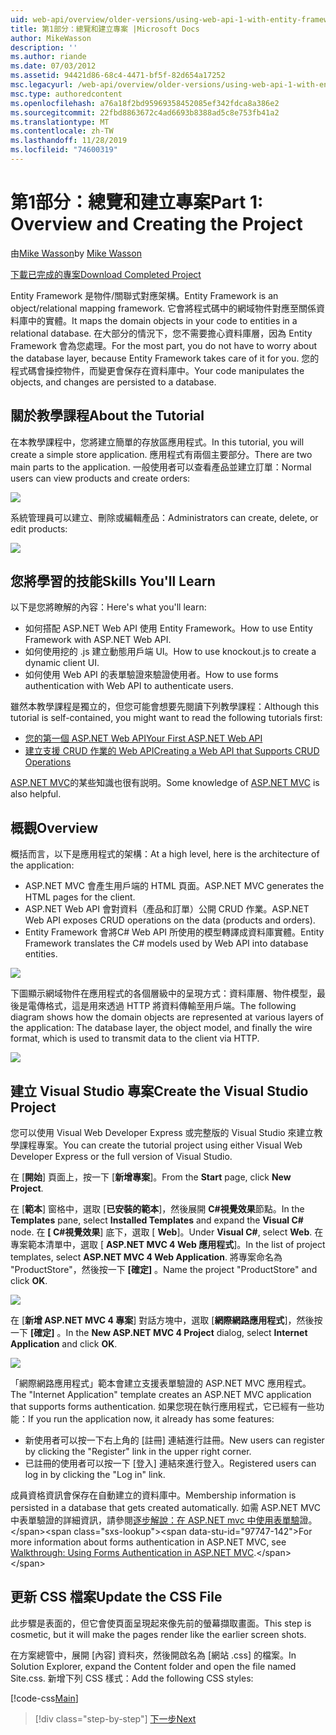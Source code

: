 ```yaml
---
uid: web-api/overview/older-versions/using-web-api-1-with-entity-framework-5/using-web-api-with-entity-framework-part-1
title: 第1部分：總覽和建立專案 |Microsoft Docs
author: MikeWasson
description: ''
ms.author: riande
ms.date: 07/03/2012
ms.assetid: 94421d86-68c4-4471-bf5f-82d654a17252
msc.legacyurl: /web-api/overview/older-versions/using-web-api-1-with-entity-framework-5/using-web-api-with-entity-framework-part-1
msc.type: authoredcontent
ms.openlocfilehash: a76a18f2bd95969358452085ef342fdca8a386e2
ms.sourcegitcommit: 22fbd8863672c4ad6693b8388ad5c8e753fb41a2
ms.translationtype: MT
ms.contentlocale: zh-TW
ms.lasthandoff: 11/28/2019
ms.locfileid: "74600319"
---
```

# <a name="part-1-overview-and-creating-the-project"></a><span data-ttu-id="97747-102">第1部分：總覽和建立專案</span><span class="sxs-lookup"><span data-stu-id="97747-102">Part 1: Overview and Creating the Project</span></span>

<span data-ttu-id="97747-103">由[Mike Wasson](https://github.com/MikeWasson)</span><span class="sxs-lookup"><span data-stu-id="97747-103">by [Mike Wasson](https://github.com/MikeWasson)</span></span>

[<span data-ttu-id="97747-104">下載已完成的專案</span><span class="sxs-lookup"><span data-stu-id="97747-104">Download Completed Project</span></span>](https://code.msdn.microsoft.com/ASP-NET-Web-API-with-afa30545)

<span data-ttu-id="97747-105">Entity Framework 是物件/關聯式對應架構。</span><span class="sxs-lookup"><span data-stu-id="97747-105">Entity Framework is an object/relational mapping framework.</span></span> <span data-ttu-id="97747-106">它會將程式碼中的網域物件對應至關係資料庫中的實體。</span><span class="sxs-lookup"><span data-stu-id="97747-106">It maps the domain objects in your code to entities in a relational database.</span></span> <span data-ttu-id="97747-107">在大部分的情況下，您不需要擔心資料庫層，因為 Entity Framework 會為您處理。</span><span class="sxs-lookup"><span data-stu-id="97747-107">For the most part, you do not have to worry about the database layer, because Entity Framework takes care of it for you.</span></span> <span data-ttu-id="97747-108">您的程式碼會操控物件，而變更會保存在資料庫中。</span><span class="sxs-lookup"><span data-stu-id="97747-108">Your code manipulates the objects, and changes are persisted to a database.</span></span>

## <a name="about-the-tutorial"></a><span data-ttu-id="97747-109">關於教學課程</span><span class="sxs-lookup"><span data-stu-id="97747-109">About the Tutorial</span></span>

<span data-ttu-id="97747-110">在本教學課程中，您將建立簡單的存放區應用程式。</span><span class="sxs-lookup"><span data-stu-id="97747-110">In this tutorial, you will create a simple store application.</span></span> <span data-ttu-id="97747-111">應用程式有兩個主要部分。</span><span class="sxs-lookup"><span data-stu-id="97747-111">There are two main parts to the application.</span></span> <span data-ttu-id="97747-112">一般使用者可以查看產品並建立訂單：</span><span class="sxs-lookup"><span data-stu-id="97747-112">Normal users can view products and create orders:</span></span>

![](using-web-api-with-entity-framework-part-1/_static/image1.png)

<span data-ttu-id="97747-113">系統管理員可以建立、刪除或編輯產品：</span><span class="sxs-lookup"><span data-stu-id="97747-113">Administrators can create, delete, or edit products:</span></span>

![](using-web-api-with-entity-framework-part-1/_static/image2.png)

## <a name="skills-youll-learn"></a><span data-ttu-id="97747-114">您將學習的技能</span><span class="sxs-lookup"><span data-stu-id="97747-114">Skills You'll Learn</span></span>

<span data-ttu-id="97747-115">以下是您將瞭解的內容：</span><span class="sxs-lookup"><span data-stu-id="97747-115">Here's what you'll learn:</span></span>

- <span data-ttu-id="97747-116">如何搭配 ASP.NET Web API 使用 Entity Framework。</span><span class="sxs-lookup"><span data-stu-id="97747-116">How to use Entity Framework with ASP.NET Web API.</span></span>
- <span data-ttu-id="97747-117">如何使用挖的 .js 建立動態用戶端 UI。</span><span class="sxs-lookup"><span data-stu-id="97747-117">How to use knockout.js to create a dynamic client UI.</span></span>
- <span data-ttu-id="97747-118">如何使用 Web API 的表單驗證來驗證使用者。</span><span class="sxs-lookup"><span data-stu-id="97747-118">How to use forms authentication with Web API to authenticate users.</span></span>

<span data-ttu-id="97747-119">雖然本教學課程是獨立的，但您可能會想要先閱讀下列教學課程：</span><span class="sxs-lookup"><span data-stu-id="97747-119">Although this tutorial is self-contained, you might want to read the following tutorials first:</span></span>

- [<span data-ttu-id="97747-120">您的第一個 ASP.NET Web API</span><span class="sxs-lookup"><span data-stu-id="97747-120">Your First ASP.NET Web API</span></span>](../../getting-started-with-aspnet-web-api/tutorial-your-first-web-api.md)
- [<span data-ttu-id="97747-121">建立支援 CRUD 作業的 Web API</span><span class="sxs-lookup"><span data-stu-id="97747-121">Creating a Web API that Supports CRUD Operations</span></span>](../creating-a-web-api-that-supports-crud-operations.md)

<span data-ttu-id="97747-122">[ASP.NET MVC](../../../../mvc/index.md)的某些知識也很有説明。</span><span class="sxs-lookup"><span data-stu-id="97747-122">Some knowledge of [ASP.NET MVC](../../../../mvc/index.md) is also helpful.</span></span>

## <a name="overview"></a><span data-ttu-id="97747-123">概觀</span><span class="sxs-lookup"><span data-stu-id="97747-123">Overview</span></span>

<span data-ttu-id="97747-124">概括而言，以下是應用程式的架構：</span><span class="sxs-lookup"><span data-stu-id="97747-124">At a high level, here is the architecture of the application:</span></span>

- <span data-ttu-id="97747-125">ASP.NET MVC 會產生用戶端的 HTML 頁面。</span><span class="sxs-lookup"><span data-stu-id="97747-125">ASP.NET MVC generates the HTML pages for the client.</span></span>
- <span data-ttu-id="97747-126">ASP.NET Web API 會對資料（產品和訂單）公開 CRUD 作業。</span><span class="sxs-lookup"><span data-stu-id="97747-126">ASP.NET Web API exposes CRUD operations on the data (products and orders).</span></span>
- <span data-ttu-id="97747-127">Entity Framework 會將C# Web API 所使用的模型轉譯成資料庫實體。</span><span class="sxs-lookup"><span data-stu-id="97747-127">Entity Framework translates the C# models used by Web API into database entities.</span></span>

![](using-web-api-with-entity-framework-part-1/_static/image3.png)

<span data-ttu-id="97747-128">下圖顯示網域物件在應用程式的各個層級中的呈現方式：資料庫層、物件模型，最後是電傳格式，這是用來透過 HTTP 將資料傳輸至用戶端。</span><span class="sxs-lookup"><span data-stu-id="97747-128">The following diagram shows how the domain objects are represented at various layers of the application: The database layer, the object model, and finally the wire format, which is used to transmit data to the client via HTTP.</span></span>

![](using-web-api-with-entity-framework-part-1/_static/image4.png)

## <a name="create-the-visual-studio-project"></a><span data-ttu-id="97747-129">建立 Visual Studio 專案</span><span class="sxs-lookup"><span data-stu-id="97747-129">Create the Visual Studio Project</span></span>

<span data-ttu-id="97747-130">您可以使用 Visual Web Developer Express 或完整版的 Visual Studio 來建立教學課程專案。</span><span class="sxs-lookup"><span data-stu-id="97747-130">You can create the tutorial project using either Visual Web Developer Express or the full version of Visual Studio.</span></span>

<span data-ttu-id="97747-131">在 [**開始**] 頁面上，按一下 [**新增專案**]。</span><span class="sxs-lookup"><span data-stu-id="97747-131">From the **Start** page, click **New Project**.</span></span>

<span data-ttu-id="97747-132">在 [**範本**] 窗格中，選取 [**已安裝的範本**]，然後展開 **C#視覺效果**節點。</span><span class="sxs-lookup"><span data-stu-id="97747-132">In the **Templates** pane, select **Installed Templates** and expand the **Visual C#** node.</span></span> <span data-ttu-id="97747-133">在 **[ C#視覺效果**] 底下，選取 [ **Web**]。</span><span class="sxs-lookup"><span data-stu-id="97747-133">Under **Visual C#**, select **Web**.</span></span> <span data-ttu-id="97747-134">在專案範本清單中，選取 [ **ASP.NET MVC 4 Web 應用程式**]。</span><span class="sxs-lookup"><span data-stu-id="97747-134">In the list of project templates, select **ASP.NET MVC 4 Web Application**.</span></span> <span data-ttu-id="97747-135">將專案命名為 "ProductStore"，然後按一下 **[確定]** 。</span><span class="sxs-lookup"><span data-stu-id="97747-135">Name the project "ProductStore" and click **OK**.</span></span>

![](using-web-api-with-entity-framework-part-1/_static/image5.png)

<span data-ttu-id="97747-136">在 [**新增 ASP.NET MVC 4 專案**] 對話方塊中，選取 [**網際網路應用程式**]，然後按一下 **[確定]** 。</span><span class="sxs-lookup"><span data-stu-id="97747-136">In the **New ASP.NET MVC 4 Project** dialog, select **Internet Application** and click **OK**.</span></span>

![](using-web-api-with-entity-framework-part-1/_static/image6.png)

<span data-ttu-id="97747-137">「網際網路應用程式」範本會建立支援表單驗證的 ASP.NET MVC 應用程式。</span><span class="sxs-lookup"><span data-stu-id="97747-137">The "Internet Application" template creates an ASP.NET MVC application that supports forms authentication.</span></span> <span data-ttu-id="97747-138">如果您現在執行應用程式，它已經有一些功能：</span><span class="sxs-lookup"><span data-stu-id="97747-138">If you run the application now, it already has some features:</span></span>

- <span data-ttu-id="97747-139">新使用者可以按一下右上角的 [註冊] 連結進行註冊。</span><span class="sxs-lookup"><span data-stu-id="97747-139">New users can register by clicking the "Register" link in the upper right corner.</span></span>
- <span data-ttu-id="97747-140">已註冊的使用者可以按一下 [登入] 連結來進行登入。</span><span class="sxs-lookup"><span data-stu-id="97747-140">Registered users can log in by clicking the "Log in" link.</span></span>

<span data-ttu-id="97747-141">成員資格資訊會保存在自動建立的資料庫中。</span><span class="sxs-lookup"><span data-stu-id="97747-141">Membership information is persisted in a database that gets created automatically.</span></span> <span data-ttu-id="97747-142">如需 ASP.NET MVC 中表單驗證的詳細資訊，請參閱[逐步解說：在 ASP.NET mvc 中使用表單驗](https://msdn.microsoft.com/library/ff398049(VS.98).aspx)證。</span><span class="sxs-lookup"><span data-stu-id="97747-142">For more information about forms authentication in ASP.NET MVC, see [Walkthrough: Using Forms Authentication in ASP.NET MVC](https://msdn.microsoft.com/library/ff398049(VS.98).aspx).</span></span>

## <a name="update-the-css-file"></a><span data-ttu-id="97747-143">更新 CSS 檔案</span><span class="sxs-lookup"><span data-stu-id="97747-143">Update the CSS File</span></span>

<span data-ttu-id="97747-144">此步驟是表面的，但它會使頁面呈現起來像先前的螢幕擷取畫面。</span><span class="sxs-lookup"><span data-stu-id="97747-144">This step is cosmetic, but it will make the pages render like the earlier screen shots.</span></span>

<span data-ttu-id="97747-145">在方案總管中，展開 [內容] 資料夾，然後開啟名為 [網站 .css] 的檔案。</span><span class="sxs-lookup"><span data-stu-id="97747-145">In Solution Explorer, expand the Content folder and open the file named Site.css.</span></span> <span data-ttu-id="97747-146">新增下列 CSS 樣式：</span><span class="sxs-lookup"><span data-stu-id="97747-146">Add the following CSS styles:</span></span>

[!code-css[Main](using-web-api-with-entity-framework-part-1/samples/sample1.css)]

> [!div class="step-by-step"]
> [<span data-ttu-id="97747-147">下一步</span><span class="sxs-lookup"><span data-stu-id="97747-147">Next</span></span>](using-web-api-with-entity-framework-part-2.md)
